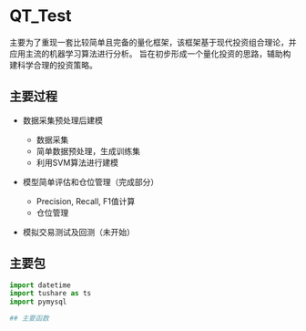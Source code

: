# QT_Test

主要为了重现一套比较简单且完备的量化框架，该框架基于现代投资组合理论，并应用主流的机器学习算法进行分析。 旨在初步形成一个量化投资的思路，辅助构建科学合理的投资策略。

## 主要过程

- 数据采集预处理后建模
  - 数据采集
  - 简单数据预处理，生成训练集
  - 利用SVM算法进行建模

- 模型简单评估和仓位管理（完成部分）
  - Precision, Recall, F1值计算
  -  仓位管理

- 模拟交易测试及回测（未开始）

## 主要包
```python
import datetime
import tushare as ts
import pymysql

## 主要函数
